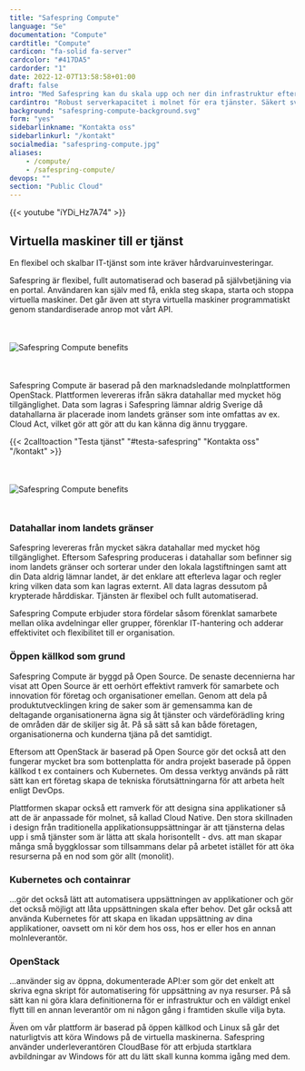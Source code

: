 ```yaml
---
title: "Safespring Compute"
language: "Se"
documentation: "Compute"
cardtitle: "Compute"
cardicon: "fa-solid fa-server"
cardcolor: "#417DA5"
cardorder: "1"
date: 2022-12-07T13:58:58+01:00
draft: false
intro: "Med Safespring kan du skala upp och ner din infrastruktur efter behov. Levereras från säkra datahallar inom landet."
cardintro: "Robust serverkapacitet i molnet för era tjänster. Säkert svensk IaaS."
background: "safespring-compute-background.svg"
form: "yes"
sidebarlinkname: "Kontakta oss"
sidebarlinkurl: "/kontakt"
socialmedia: "safespring-compute.jpg"
aliases:
    - /compute/
    - /safespring-compute/
devops: ""
section: "Public Cloud"
---
```



{{< youtube "iYDi_Hz7A74" >}}

## Virtuella maskiner till er tjänst
<div class="ingress"><p>En flexibel och skalbar IT-tjänst som inte kräver hårdvaruinvesteringar.</p></div>

Safespring är flexibel, fullt automatiserad och baserad på självbetjäning via en portal. Användaren kan själv med få, enkla steg skapa, starta och stoppa virtuella maskiner. Det går även att styra virtuella maskiner programmatiskt genom standardiserade anrop mot vårt API.

<div style="margin-bottom:50px;"></div>

![Safespring Compute benefits](/img/safespring-compute-key-points.svg)

<div style="margin-bottom:50px;"></div>

Safespring Compute är baserad på den marknadsledande molnplattformen OpenStack. Plattformen levereras ifrån säkra datahallar med mycket hög tillgänglighet. Data som lagras i Safespring lämnar aldrig Sverige då datahallarna är placerade inom landets gränser som inte omfattas av ex. Cloud Act, vilket gör att gör att du kan känna dig ännu tryggare.

{{< 2calltoaction "Testa tjänst" "#testa-safespring" "Kontakta oss" "/kontakt" >}}

<div style="margin-bottom:50px;"></div>

![Safespring Compute benefits](/img/safespring-compute-central-blocklagring.svg)

<div style="margin-bottom:50px;"></div>

### Datahallar inom landets gränser
Safespring levereras från mycket säkra datahallar med mycket hög tillgänglighet. Eftersom Safespring produceras i datahallar som befinner sig inom landets gränser och sorterar under den lokala lagstiftningen samt att din Data aldrig lämnar landet, är det enklare att efterleva lagar och regler kring vilken data som kan lagras externt. All data lagras dessutom på krypterade hårddiskar. Tjänsten är flexibel och fullt automatiserad.

Safespring Compute erbjuder stora fördelar såsom förenklat samarbete mellan olika avdelningar eller grupper, förenklar IT-hantering och adderar effektivitet och flexibilitet till er organisation.

### Öppen källkod som grund
Safespring Compute är byggd på Open Source. De senaste decennierna har visat att Open Source är ett oerhört effektivt ramverk för samarbete och innovation för företag och organisationer emellan. Genom att dela på produktutvecklingen kring de saker som är gemensamma kan de deltagande organisationerna ägna sig åt tjänster och värdeförädling kring de områden där de skiljer sig åt. På så sätt så kan både företagen, organisationerna och kunderna tjäna på det samtidigt.

Eftersom att OpenStack är baserad på Open Source gör det också att den fungerar mycket bra som bottenplatta för andra projekt baserade på öppen källkod t ex containers och Kubernetes. Om dessa verktyg används på rätt sätt kan ert företag skapa de tekniska förutsättningarna för att arbeta helt enligt DevOps.

Plattformen skapar också ett ramverk för att designa sina applikationer så att de är anpassade för molnet, så kallad Cloud Native. Den stora skillnaden i design från traditionella applikationsuppsättningar är att tjänsterna delas upp i små tjänster som är lätta att skala horisontellt - dvs. att man skapar många små byggklossar som tillsammans delar på arbetet istället för att öka resurserna på en nod som gör allt (monolit).

### Kubernetes och containrar
 ...gör det också lätt att automatisera uppsättningen av applikationer  och gör det också möjligt att låta uppsättningen skala efter behov. Det går också att använda Kubernetes för att skapa en likadan uppsättning av dina applikationer, oavsett om ni kör dem hos oss, hos er eller hos en annan molnleverantör.

### OpenStack
...använder sig av öppna, dokumenterade API:er som gör det enkelt att skriva egna skript för automatisering för uppsättning av nya resurser. På så sätt kan ni göra klara definitionerna för er infrastruktur och en väldigt enkel flytt till en annan leverantör om ni någon gång i framtiden skulle vilja byta.

Även om vår plattform är baserad på öppen källkod och Linux så går det naturligtvis att köra Windows på de virtuella maskinerna. Safespring använder underleverantören CloudBase för att erbjuda startklara avbildningar av Windows för att du lätt skall kunna komma igång med dem.
